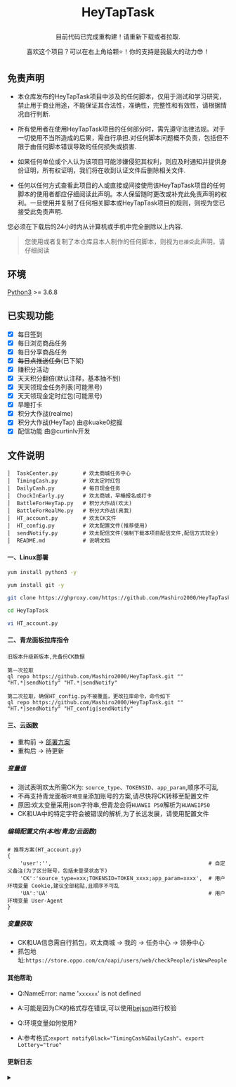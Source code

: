 # <p align="center">HeyTapTask</p>
<p align="center">目前代码已完成重构建！请重新下载或者拉取.</P>
<p align="center">喜欢这个项目？可以在右上角给颗⭐！你的支持是我最大的动力😎！</P>

## 免责声明
- 本仓库发布的HeyTapTask项目中涉及的任何脚本，仅用于测试和学习研究，禁止用于商业用途，不能保证其合法性，准确性，完整性和有效性，请根据情况自行判断.

- 所有使用者在使用HeyTapTask项目的任何部分时，需先遵守法律法规。对于一切使用不当所造成的后果，需自行承担.对任何脚本问题概不负责，包括但不限于由任何脚本错误导致的任何损失或损害.

- 如果任何单位或个人认为该项目可能涉嫌侵犯其权利，则应及时通知并提供身份证明，所有权证明，我们将在收到认证文件后删除相关文件.

- 任何以任何方式查看此项目的人或直接或间接使用该HeyTapTask项目的任何脚本的使用者都应仔细阅读此声明。本人保留随时更改或补充此免责声明的权利。一旦使用并复制了任何相关脚本或HeyTapTask项目的规则，则视为您已接受此免责声明.

您必须在下载后的24小时内从计算机或手机中完全删除以上内容.

> 您使用或者复制了本仓库且本人制作的任何脚本，则视为`已接受`此声明，请仔细阅读

## 环境

[Python3](https://www.python.org/) >= 3.6.8

## 已实现功能
* [x] 每日签到
* [x] 每日浏览商品任务
* [x] 每日分享商品任务
* [x] ~~每日点推送任务~~(已下架)
* [x] 赚积分活动
* [x] 天天积分翻倍(默认注释，基本抽不到)
* [x] 天天领现金任务列表(可能黑号)
* [x] 天天领现金定时红包(可能黑号)
* [x] 早睡打卡
* [x] 积分大作战(realme)
* [x] 积分大作战(HeyTap) 由@kuake0挖掘
* [x] 配信功能 由@curtinlv开发

## 文件说明
```text
│  TaskCenter.py        # 欢太商城任务中心
│  TimingCash.py        # 欢太定时红包
│  DailyCash.py         # 每日现金任务
│  ChockInEarly.py      # 欢太商城，早睡报名或打卡
│  BattleForHeyTap.py   # 积分大作战(欢太)
│  BattleForRealMe.py   # 积分大作战(真我)
│  HT_account.py        # 欢太CK文件
│  HT_config.py         # 欢太配置文件(推荐使用)
│  sendNotify.py        # 欢太配信文件(强制下载本项目配信文件,配信方式较全)
│  README.md            # 说明文档
```

#### 一、Linux部署
```bash
yum install python3 -y

yum install git -y

git clone https://ghproxy.com/https://github.com/Mashiro2000/HeyTapTask.git   # 国内git较慢，故添加代理前缀

cd HeyTapTask

vi HT_account.py
```

#### 二、青龙面板拉库指令
```text
旧版本升级新版本,先备份CK数据

第一次拉取
ql repo https://github.com/Mashiro2000/HeyTapTask.git "" "HT.*|sendNotify" "HT.*|sendNotify"

第二次拉取，确保HT_config.py不被覆盖，更改拉库命令，命令如下
ql repo https://github.com/Mashiro2000/HeyTapTask.git "" "HT.*|sendNotify" "HT_config|sendNotify"
```

#### 三、云函数
- 重构前 -> [部署方案](https://github.com/Mashiro2000/HeyTapTask/blob/main/Doc/README.md)
- 重构后 -> 待更新

##### 变量值
- 测试表明欢太所需CK为: `source_type`、`TOKENSID`、`app_param`,顺序不可乱
- 不再支持青龙面板`环境变量`添加账号的方案,请尽快将CK转移至配置文件
- 原因:欢太变量采用json字符串,但青龙会将`HUAWEI P50`解析为`HUAWEIP50`
- CK和UA中的特定字符会被错误的解析,为了长远发展，请使用配置文件

##### 编辑配置文件(本地/青龙/云函数)
```text
# 推荐方案(HT_account.py)
{
    'user':'',                                                  # 自定义备注(为了区分账号，包括未登录状态下)
    'CK':'source_type=xxx;TOKENSID=TOKEN_xxxx;app_param=xxxx',  # 用户环境变量 Cookie,建议全部粘贴,且顺序不可乱
    'UA':'UA'                                                   # 用户环境变量 User-Agent
}
```

##### 变量获取
- CK和UA信息需自行抓包，欢太商城 -> 我的 -> 任务中心 -> 领券中心
- 抓包地址:`https://store.oppo.com/cn/oapi/users/web/checkPeople/isNewPeople`

#### 其他帮助
- Q:NameError: name '`xxxxxx`' is not defined
- A:可能是因为CK的格式存在错误,可以使用[bejson](https://www.bejson.com/)进行校验

- Q:环境变量如何使用?
- A:参考格式:`export notifyBlack="TimingCash&DailyCash"`、`export Lottery="true"`


#### 更新日志
<details>
<summary> </summary>
 
> 证明该项目仍然存活

2021-9-29
重构代码,确保后续更新不在涉及`HT_account.py`文件，新增环境变量`notifyBlack`和`Lottery`

</details>

